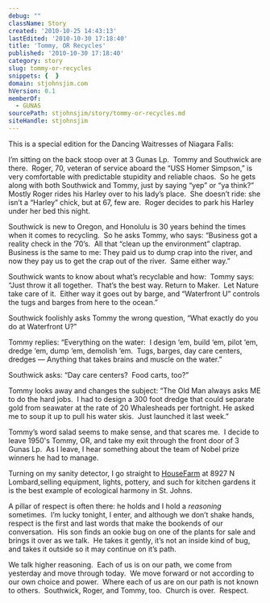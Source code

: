 ```yaml
---
debug: ""
className: Story
created: '2010-10-25 14:43:13'
lastEdited: '2010-10-30 17:18:40'
title: 'Tommy, OR Recycles'
published: '2010-10-30 17:18:40'
category: story
slug: tommy-or-recycles
snippets: {  }
domain: stjohnsjim.com
hVersion: 0.1
memberOf:
  - GUNAS
sourcePath: stjohnsjim/story/tommy-or-recycles.md
siteHandle: stjohnsjim
---
```

This is a special edition for the Dancing Waitresses of Niagara Falls:

  
I&rsquo;m sitting on the back stoop over at 3 Gunas Lp.&nbsp; Tommy and Southwick are there.&nbsp; Roger, 70, veteran of service aboard the &ldquo;USS Homer Simpson,&rdquo; is very comfortable with predictable stupidity and reliable chaos.&nbsp; So he gets along with both Southwick and Tommy, just by saying &ldquo;yep&rdquo; or &ldquo;ya think?&rdquo; Mostly Roger rides his Harley over to his lady&rsquo;s place.&nbsp; She doesn&rsquo;t ride: she isn&rsquo;t a &ldquo;Harley&rdquo; chick, but at 67, few are.&nbsp; Roger decides to park his Harley under her bed this night.

Southwick is new to Oregon, and Honolulu is 30 years behind the times when it comes to recycling.&nbsp; So he asks Tommy, who says: &ldquo;Business got a reality check in the &rsquo;70&rsquo;s.&nbsp; All that &ldquo;clean up the environment&rdquo; claptrap.&nbsp; Business is the same to me: They paid us to dump crap into the river, and now they pay us to get the crap out of the river.&nbsp; Same either way.&rdquo;

Southwick wants to know about what&rsquo;s recyclable and how:&nbsp; Tommy says: &ldquo;Just throw it all together.&nbsp; That&rsquo;s the best way. Return to Maker.&nbsp; Let Nature take care of it.&nbsp; Either way it goes out by barge, and &ldquo;Waterfront U&rdquo; controls the tugs and barges from here to the ocean.&rdquo;

Southwick foolishly asks Tommy the wrong question, &ldquo;What exactly do you do at Waterfront U?&rdquo;

Tommy replies: &ldquo;Everything on the water:&nbsp; I design &lsquo;em, build &lsquo;em, pilot &lsquo;em, dredge &lsquo;em, dump &lsquo;em, demolish &lsquo;em.&nbsp; Tugs, barges, day care centers, dredges &mdash; Anything that takes brains and muscle on the water.&rdquo;

Southwick asks: &ldquo;Day care centers?&nbsp; Food carts, too?&rdquo;

Tommy looks away and changes the subject: &ldquo;The Old Man always asks ME to do the hard jobs.&nbsp; I had to design a 300 foot dredge that could separate gold from seawater at the rate of 20 Whalesheads per fortnight. He asked me to soup it up to pull his water skis.&nbsp; Just launched it last week.&rdquo;

Tommy&rsquo;s word salad seems to make sense, and that scares me.&nbsp; I decide to leave 1950's Tommy, OR, and take my exit through the front door of 3 Gunas Lp.&nbsp; As I leave, I hear something about the team of Nobel prize winners he had to manage.

Turning on my sanity detector, I go straight to&nbsp;[HouseFarm][0]&nbsp;at 8927 N Lombard,selling equipment, lights, pottery, and such for kitchen gardens it is&nbsp;the best example of ecological harmony in St. Johns.

A pillar of respect is often there: he holds and I hold a _reasoning_ sometimes.&nbsp; I&rsquo;m lucky tonight, I enter, and although we don&rsquo;t shake hands, respect is the first and last words that make the bookends of our conversation.&nbsp; His son finds an ookie bug on one of the plants for sale and brings it over as we talk.&nbsp; He takes it gently, it&rsquo;s not an inside kind of bug, and takes it outside so it may continue on it&rsquo;s path.

We talk higher reasoning.&nbsp; Each of us is on our path, we come from yesterday and move through today.&nbsp; We move forward or not according to our own choice and power.&nbsp; Where each of us are on our path is not known to others.&nbsp; Southwick, Roger, and Tommy, too.&nbsp; Church is over.&nbsp; Respect.



[0]: http://www.housefarmoregon.com